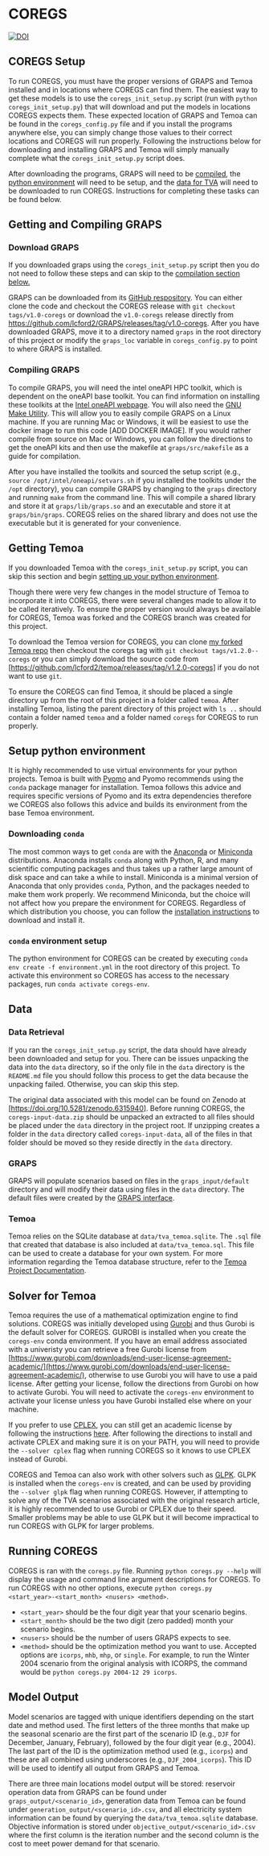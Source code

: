 # COREGS

[![DOI](https://zenodo.org/badge/455716754.svg)](https://zenodo.org/badge/latestdoi/455716754)

## COREGS Setup

To run COREGS, you must have the proper versions of GRAPS and Temoa installed and in locations where COREGS can find them.
The easiest way to get these models is to use the `coregs_init_setup.py` script (run with `python coregs_init_setup.py`) that will 
download and put the models in locations COREGS expects them.
These expected location of GRAPS and Temoa can be found in the `coregs_config.py` file and if you install the programs anywhere else,
you can simply change those values to their correct locations and COREGS will run properly.
Following the instructions below for downloading and installing GRAPS and Temoa will simply manually complete what the `coregs_init_setup.py` script does.

After downloading the programs, GRAPS will need to be [compiled](#compiling-graps), the [python environment](#setup-python-environment) will need to be setup, and the [data for TVA](#data-retrieval) will need to be downloaded to run COREGS.
Instructions for completing these tasks can be found below.

## Getting and Compiling GRAPS

### Download GRAPS

If you downloaded graps using the `coregs_init_setup.py` script then you do not need to follow these steps and can skip to the [compilation section below.](#compiling-graps)

GRAPS can be downloaded from its [GitHub respository](https://github.com/lcford2/GRAPS/tree/v1.0-coregs).
You can either clone the code and checkout the COREGS release with `git checkout tags/v1.0-coregs` or download the `v1.0-coregs` release directly from https://github.com/lcford2/GRAPS/releases/tag/v1.0-coregs.
After you have downloaded GRAPS, move it to a directory named `graps` in the root directory of this project or modify the `graps_loc` variable in `coregs_config.py` to point to where GRAPS is installed.

### Compiling GRAPS

To compile GRAPS, you will need the intel oneAPI HPC toolkit, which is dependent on the oneAPI base toolkit. 
You can find information on installing these toolkits at the [Intel oneAPI webpage](https://www.intel.com/content/www/us/en/developer/tools/oneapi/toolkits.html#gs.pvef6v). 
You will also need the [GNU Make Utility](https://www.gnu.org/software/make/).
This will allow you to easily compile GRAPS on a Linux machine. 
If you are running Mac or Windows, it will be easiest to use the docker image to run this code [ADD DOCKER IMAGE].
If you would rather compile from source on Mac or Windows, you can follow the directions to get the oneAPI kits and then use the makefile at `graps/src/makefile` as a guide for compilation. 

After you have installed the toolkits and sourced the setup script (e.g., `source /opt/intel/oneapi/setvars.sh` if you installed the toolkits under the `/opt` directory), you can compile GRAPS by changing to the `graps` directory and running `make` from the command line. 
This will compile a shared library and store it at `graps/lib/graps.so` and an executable and store it at `graps/bin/graps`. 
COREGS relies on the shared library and does not use the executable but it is generated for your convenience.

## Getting Temoa

If you downloaded Temoa with the `coregs_init_setup.py` script, you can skip this section and begin [setting up your python environment](#setup-python-environment).

Though there were very few changes in the model structure of Temoa to incorporate it into COREGS, there were several changes made to allow it to be called iteratively.
To ensure the proper version would always be available for COREGS, Temoa was forked and the COREGS branch was created for this project.

To download the Temoa version for COREGS, you can clone [my forked Temoa repo](https://github.com/lcford2/temoa) then checkout the coregs tag with `git checkout tags/v1.2.0--coregs` or you can simply download the source code from [https://github.com/lcford2/temoa/releases/tag/v1.2.0-coregs] if you do not want to use `git`. 

To ensure the COREGS can find Temoa, it should be placed a single directory up from the root of this project in a folder called `temoa`. 
After installing Temoa, listing the parent directory of this project with `ls ..` should contain a folder named `temoa` and a folder named `coregs`
for COREGS to run properly.

## Setup python environment

It is highly recommended to use virtual environments for your python projects.
Temoa is built with [Pyomo](http://www.pyomo.org/) and Pyomo recommends using the `conda` package manager for installation.
Temoa follows this advice and requires specific versions of Pyomo and its extra dependencies therefore we COREGS also follows
this advice and builds its environment from the base Temoa environment. 

### Downloading `conda`

The most common ways to get `conda` are with the [Anaconda](https://docs.conda.io/projects/conda/en/latest/glossary.html#anaconda-glossary) or [Miniconda](https://docs.conda.io/projects/conda/en/latest/glossary.html#miniconda-glossary) distributions.
Anaconda installs `conda` along with Python, R, and many scientific computing packages and thus takes up a rather large amount of disk space and can take a while to install. 
Miniconda is a minimal version of Anaconda that only provides `conda`, Python, and the packages needed to make them work properly. 
We recommend Miniconda, but the choice will not affect how you prepare the environment for COREGS. 
Regardless of which distribution you choose, you can follow the [installation instructions](https://docs.conda.io/projects/conda/en/latest/user-guide/install/index.html) to download and install it. 

### `conda` environment setup

The python environment for COREGS can be created by executing `conda env create -f environment.yml` in the root directory of this project. 
To activate this environment so COREGS has access to the necessary packages, run `conda activate coregs-env`.

## Data

### Data Retrieval

If you ran the `coregs_init_setup.py` script, the data should have already been downloaded and setup for you.
There can be issues unpacking the data into the `data` directory, so if the only file in the `data` directory is the `README.md` file
you should follow this process to get the data because the unpacking failed. 
Otherwise, you can skip this step.

The original data associated with this model can be found on Zenodo at [https://doi.org/10.5281/zenodo.6315940].
Before running COREGS, the `coregs-input-data.zip` should be unpacked an extracted to all files should be placed under the `data` directory in the project root.
If unzipping creates a folder in the `data` directory called `coregs-input-data`, all of the files in that folder should be moved so they reside directly in the
`data` directory.

### GRAPS

GRAPS will populate scenarios based on files in the `graps_input/default` directory and will modify their data using files in the `data` directory. 
The default files were created by the [GRAPS interface](https://github.com/lcford2/graps_gui).

### Temoa

Temoa relies on the SQLite database at `data/tva_temoa.sqlite`. 
The `.sql` file that created that database is also included at `data/tva_temoa.sql`.
This file can be used to create a database for your own system.
For more information regarding the Temoa database structure, refer to the [Temoa Project Documentation](https://temoacloud.com/temoaproject/Documentation.html#database-construction).

## Solver for Temoa

Temoa requires the use of a mathematical optimization engine to find solutions.
COREGS was initially developed using [Gurobi](https://www.gurobi.com/) and thus Gurobi is the default solver for COREGS.
GUROBI is installed when you create the `coregs-env` conda environment.
If you have an email address associated with a univeristy you can retrieve a free Gurobi license from [https://www.gurobi.com/downloads/end-user-license-agreement-academic/](https://www.gurobi.com/downloads/end-user-license-agreement-academic/), otherwise to use Gurobi you will have to use a paid license.
After getting your license, follow the directions from Gurobi on how to activate Gurobi.
You will need to activate the `coregs-env` environment to activate your license unless you have Gurobi installed else where on your machine.

If you prefer to use [CPLEX](https://www.ibm.com/analytics/cplex-optimizer), you can still get an academic license by following the instructions [here](https://community.ibm.com/community/user/datascience/blogs/xavier-nodet1/2020/07/09/cplex-free-for-students).
After following the directions to install and activate CPLEX and making sure it is on your PATH, you will need to provide the `--solver cplex` flag when running COREGS so it knows to use CPLEX instead of Gurobi.

COREGS and Temoa can also work with other solvers such as [GLPK](https://www.gnu.org/software/glpk/).
GLPK is installed when the `coregs-env` is created, and can be used by providing the `--solver glpk` flag when running COREGS.
However, if attempting to solve any of the TVA scenarios associated with the original research article, it is highly recommended to use Gurobi or CPLEX due to their speed.
Smaller problems may be able to use GLPK but it will become impractical to run COREGS with GLPK for larger problems.

## Running COREGS

COREGS is ran with the `coregs.py` file.
Running `python coregs.py --help` will display the usage and command line argument descriptions for COREGS.
To run COREGS with no other options, execute `python coregs.py <start_year>-<start_month> <nusers> <method>`.
  - `<start_year>` should be the four digit year that your scenario begins.
  - `<start_month>` should be the two digit (zero padded) month your scenario begins.
  - `<nusers>` should be the number of users GRAPS expects to see.
  - `<method>` should be the optimization method you want to use. Accepted options are `icorps`, `mhb`, `mhp`, or `single`. 
For example, to run the Winter 2004 scenario from the original analysis with ICORPS, the command would be `python coregs.py 2004-12 29 icorps`.

## Model Output

Model scenarios are tagged with unique identifiers depending on the start date and method used.
The first letters of the three months that make up the seasonal scenario are the first part of the scenario ID (e.g., `DJF` for December, January, February), followed by the four digit year (e.g., 2004). 
The last part of the ID is the optimization method used (e.g., `icorps`) and these are all combined using underscores (e.g., `DJF_2004_icorps`).
This ID will be used to identify all output from GRAPS and Temoa.

There are three main locations model output will be stored: reservoir operation data from GRAPS can be found under `graps_output/<scenario_id>`, generation data from Temoa can be found under `generation_output/<scenario_id>.csv`, and all electricity system information can be found by querying the `data/tva_temoa.sqlite` database.
Objective information is stored under `objective_output/<scenario_id>.csv` where the first column is the iteration number and the second column is the cost to meet power demand for that scenario.
